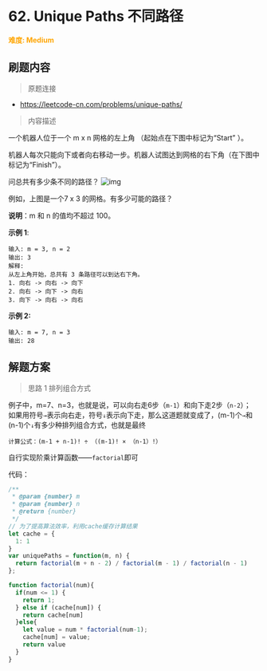 # 62. Unique Paths 不同路径

**<font color=orange>难度: Medium</font>**

## 刷题内容

> 原题连接

* https://leetcode-cn.com/problems/unique-paths/

> 内容描述

一个机器人位于一个 m x n 网格的左上角 （起始点在下图中标记为“Start” ）。

机器人每次只能向下或者向右移动一步。机器人试图达到网格的右下角（在下图中标记为“Finish”）。

问总共有多少条不同的路径？
![img](https://assets.leetcode-cn.com/aliyun-lc-upload/uploads/2018/10/22/robot_maze.png)

例如，上图是一个7 x 3 的网格。有多少可能的路径？

**说明**：m 和 n 的值均不超过 100。

**示例 1**:
```
输入: m = 3, n = 2
输出: 3
解释:
从左上角开始，总共有 3 条路径可以到达右下角。
1. 向右 -> 向右 -> 向下
2. 向右 -> 向下 -> 向右
3. 向下 -> 向右 -> 向右

```
**示例 2:**

```
输入: m = 7, n = 3
输出: 28
```


## 解题方案

> 思路 1 排列组合方式

例子中，m=7、n=3，也就是说，可以向右走6步（`m-1`）和向下走2步（`n-2`）；
如果用符号`→`表示向右走，符号`↓`表示向下走，那么这道题就变成了，(m-1)个`→`和(n-1)个`↓`有多少种排列组合方式，也就是最终
```
计算公式：(m-1 + n-1)! ÷ （(m-1)! × （n-1）!）

```
自行实现阶乘计算函数——`factorial`即可


代码：

```javascript
/**
 * @param {number} m
 * @param {number} n
 * @return {number}
 */
// 为了提高算法效率，利用cache缓存计算结果
let cache = {
  1: 1
}
var uniquePaths = function(m, n) {
  return factorial(m + n - 2) / factorial(m - 1) / factorial(n - 1)
};

function factorial(num){
  if(num <= 1) {
    return 1;
  } else if (cache[num]) {
    return cache[num]
  }else{
    let value = num * factorial(num-1);
    cache[num] = value;
    return value
  }
}

```
